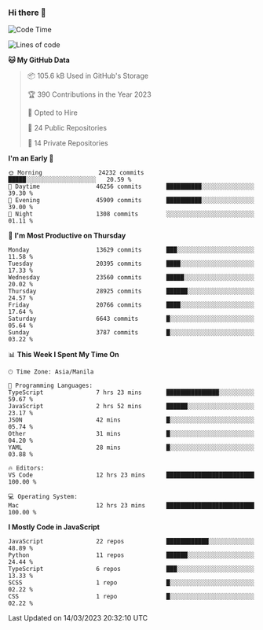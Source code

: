 ### Hi there 👋

<!--START_SECTION:waka-->
![Code Time](http://img.shields.io/badge/Code%20Time-148%20hrs%2039%20mins-blue)

![Lines of code](https://img.shields.io/badge/From%20Hello%20World%20I%27ve%20Written-55.2%20million%20lines%20of%20code-blue)

**🐱 My GitHub Data** 

> 📦 105.6 kB Used in GitHub's Storage 
 > 
> 🏆 390 Contributions in the Year 2023
 > 
> 💼 Opted to Hire
 > 
> 📜 24 Public Repositories 
 > 
> 🔑 14 Private Repositories 
 > 
**I'm an Early 🐤** 

```text
🌞 Morning                24232 commits       █████░░░░░░░░░░░░░░░░░░░░   20.59 % 
🌆 Daytime                46256 commits       ██████████░░░░░░░░░░░░░░░   39.30 % 
🌃 Evening                45909 commits       ██████████░░░░░░░░░░░░░░░   39.00 % 
🌙 Night                  1308 commits        ░░░░░░░░░░░░░░░░░░░░░░░░░   01.11 % 
```
📅 **I'm Most Productive on Thursday** 

```text
Monday                   13629 commits       ███░░░░░░░░░░░░░░░░░░░░░░   11.58 % 
Tuesday                  20395 commits       ████░░░░░░░░░░░░░░░░░░░░░   17.33 % 
Wednesday                23560 commits       █████░░░░░░░░░░░░░░░░░░░░   20.02 % 
Thursday                 28925 commits       ██████░░░░░░░░░░░░░░░░░░░   24.57 % 
Friday                   20766 commits       ████░░░░░░░░░░░░░░░░░░░░░   17.64 % 
Saturday                 6643 commits        █░░░░░░░░░░░░░░░░░░░░░░░░   05.64 % 
Sunday                   3787 commits        █░░░░░░░░░░░░░░░░░░░░░░░░   03.22 % 
```


📊 **This Week I Spent My Time On** 

```text
🕑︎ Time Zone: Asia/Manila

💬 Programming Languages: 
TypeScript               7 hrs 23 mins       ███████████████░░░░░░░░░░   59.67 % 
JavaScript               2 hrs 52 mins       ██████░░░░░░░░░░░░░░░░░░░   23.17 % 
JSON                     42 mins             █░░░░░░░░░░░░░░░░░░░░░░░░   05.74 % 
Other                    31 mins             █░░░░░░░░░░░░░░░░░░░░░░░░   04.20 % 
YAML                     28 mins             █░░░░░░░░░░░░░░░░░░░░░░░░   03.88 % 

🔥 Editors: 
VS Code                  12 hrs 23 mins      █████████████████████████   100.00 % 

💻 Operating System: 
Mac                      12 hrs 23 mins      █████████████████████████   100.00 % 
```

**I Mostly Code in JavaScript** 

```text
JavaScript               22 repos            ████████████░░░░░░░░░░░░░   48.89 % 
Python                   11 repos            ██████░░░░░░░░░░░░░░░░░░░   24.44 % 
TypeScript               6 repos             ███░░░░░░░░░░░░░░░░░░░░░░   13.33 % 
SCSS                     1 repo              █░░░░░░░░░░░░░░░░░░░░░░░░   02.22 % 
CSS                      1 repo              █░░░░░░░░░░░░░░░░░░░░░░░░   02.22 % 
```




 Last Updated on 14/03/2023 20:32:10 UTC
<!--END_SECTION:waka-->
